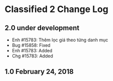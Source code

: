 Classified 2 Change Log
==========================

2.0 under development
------------------------

- Enh #15783: Thêm lọc giá theo từng danh mục 
- Bug #15858: Fixed 
- Enh #15783: Added  
- Chg #15783: Added   


1.0 February 24, 2018
--------------------------